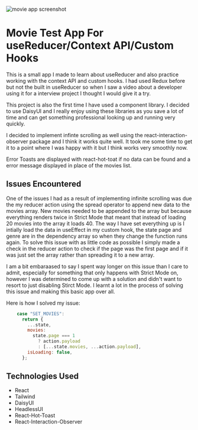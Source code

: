 ![movie app screenshot](movie_app.png)

# Movie Test App For useReducer/Context API/Custom Hooks

This is a small app I made to learn about useReducer and also practice working with the context API and custom hooks. I had used Redux before but not the built in useReducer so when I saw a video about a developer using it for a interview project I thought I would give it a try.

This project is also the first time I have used a component library. I decided to use DaisyUI and I really enjoy using these libraries as you save a lot of time and can get something professional looking up and running very quickly.

I decided to implement infinte scrolling as well using the react-interaction-observer package and I think it works quite well. It took me some time to get it to a point where I was happy with it but I think works very smoothly now.

Error Toasts are displayed with react-hot-toat if no data can be found and a error message displayed in place of the movies list.

## Issues Encountered

One of the issues I had as a result of implementing infinite scrolling was due the my reducer action using the spread operator to append new data to the movies array. New movies needed to be appended to the array but because everything renders twice in Strict Mode that meant that instead of loading 20 movies into the array it loads 40. The way I have set everything up is I intially load the data in useEffect in my custom hook, the state page and genre are in the dependency array so when they change the function runs again. To solve this issue with as little code as possible I simply made a check in the reducer action to check if the page was the first page and if it was just set the array rather than spreading it to a new array.

I am a bit embaraased to say I spent way longer on this issue than I care to admit, especially for something that only happens with Strict Mode on, however I was determined to come up with a solution and didn't want to resort to just disabling Stirct Mode. I learnt a lot in the process of solving this issue and making this basic app over all.

Here is how I solved my issue:

```js
    case "SET_MOVIES":
      return {
        ...state,
        movies:
          state.page === 1
            ? action.payload
            : [...state.movies, ...action.payload],
        isLoading: false,
      };

```

## Technologies Used

- React
- Tailwind
- DaisyUI
- HeadlessUI
- React-Hot-Toast
- React-Interaction-Observer
